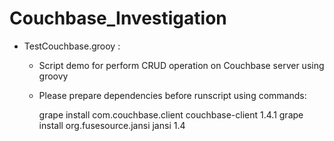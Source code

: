Couchbase_Investigation
=======================
 - TestCouchbase.grooy :
 	+ Script demo for perform CRUD operation on Couchbase server using groovy
 	+ Please prepare dependencies before runscript using commands:
 	
 	   grape install com.couchbase.client couchbase-client 1.4.1
     grape install org.fusesource.jansi jansi 1.4


